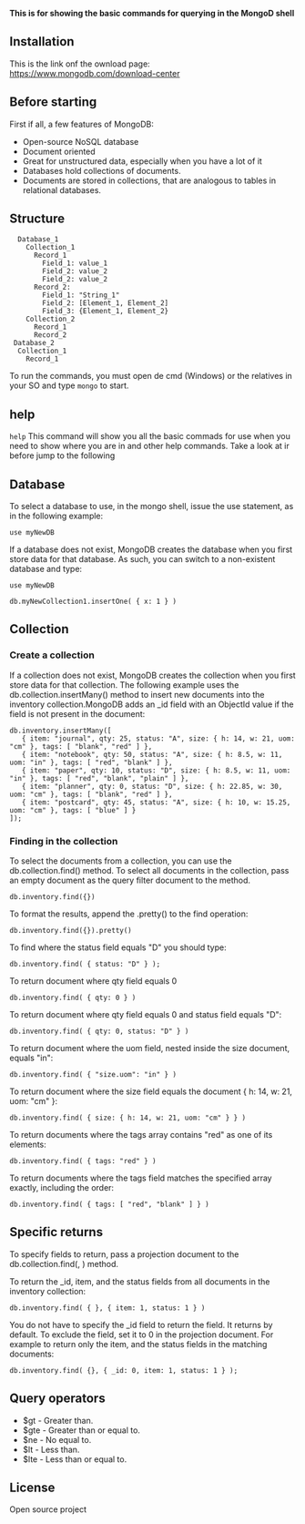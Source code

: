 **This is for showing the basic commands for querying in the MongoD shell**

## Installation 
This is the link onf the ownload page: https://www.mongodb.com/download-center

## Before starting
First if all, a few features of MongoDB:
  - Open-source NoSQL database
  - Document oriented
  - Great for unstructured data, especially when you have a lot of it
  - Databases hold collections of documents.
  - Documents are stored in collections, that are analogous to tables in relational databases. 
  
## Structure
```
  Database_1
    Collection_1
      Record_1
        Field_1: value_1
        Field_2: value_2
        Field_2: value_2
      Record_2:
        Field_1: "String_1"
        Field_2: [Element_1, Element_2]
        Field_3: {Element_1, Element_2}
    Collection_2
      Record_1
      Record_2
 Database_2
  Collection_1
    Record_1
```

To run the commands, you must open de cmd (Windows) or the relatives in your SO and type ```mongo``` to start.
  
 ## help
 ```help``` This command will show you all the basic commads for use when you need to show where you are in and other help commands. Take a look at ir before jump to the following

## Database
To select a database to use, in the mongo shell, issue the use <db> statement, as in the following example:
```
use myNewDB
```
  
If a database does not exist, MongoDB creates the database when you first store data for that database. As such, you can switch to a non-existent database and type:
```
use myNewDB
```
```
db.myNewCollection1.insertOne( { x: 1 } )
```


## Collection

### Create a collection
If a collection does not exist, MongoDB creates the collection when you first store data for that collection. The following example uses the db.collection.insertMany() method to insert new documents into the inventory collection.MongoDB adds an _id field with an ObjectId value if the field is not present in the document:

```
db.inventory.insertMany([
   { item: "journal", qty: 25, status: "A", size: { h: 14, w: 21, uom: "cm" }, tags: [ "blank", "red" ] },
   { item: "notebook", qty: 50, status: "A", size: { h: 8.5, w: 11, uom: "in" }, tags: [ "red", "blank" ] },
   { item: "paper", qty: 10, status: "D", size: { h: 8.5, w: 11, uom: "in" }, tags: [ "red", "blank", "plain" ] },
   { item: "planner", qty: 0, status: "D", size: { h: 22.85, w: 30, uom: "cm" }, tags: [ "blank", "red" ] },
   { item: "postcard", qty: 45, status: "A", size: { h: 10, w: 15.25, uom: "cm" }, tags: [ "blue" ] }
]);
```
### Finding in the collection
To select the documents from a collection, you can use the db.collection.find() method. To select all documents in the collection, pass an empty document as the query filter document to the method.
```
db.inventory.find({})
```

To format the results, append the .pretty() to the find operation:
```
db.inventory.find({}).pretty()
```

To find where the status field equals "D" you should type:
```
db.inventory.find( { status: "D" } );
```

To return document where qty field equals 0
```
db.inventory.find( { qty: 0 } )
```

To return document where qty field equals 0 and status field equals "D":
```
db.inventory.find( { qty: 0, status: "D" } )
```

To return document where the uom field, nested inside the size document, equals "in":
```
db.inventory.find( { "size.uom": "in" } )
```
To return document where the size field equals the document { h: 14, w: 21, uom: "cm" }:
```
db.inventory.find( { size: { h: 14, w: 21, uom: "cm" } } )
```

To return documents where the tags array contains "red" as one of its elements:
```
db.inventory.find( { tags: "red" } )
```

To return documents where the tags field matches the specified array exactly, including the order:
```
db.inventory.find( { tags: [ "red", "blank" ] } )
```
## Specific returns
To specify fields to return, pass a projection document to the db.collection.find(<query document>, <projection document>) method.

To return the _id, item, and the status fields from all documents in the inventory collection:
```
db.inventory.find( { }, { item: 1, status: 1 } )
```

You do not have to specify the _id field to return the field. It returns by default. To exclude the field, set it to 0 in the projection document. For example to return only the item, and the status fields in the matching documents:
```
db.inventory.find( {}, { _id: 0, item: 1, status: 1 } );
```
## Query operators

* $gt - Greater than.
* $gte - Greater than or equal to.
* $ne - No equal to.
* $lt - Less than.
* $lte - Less than or equal to.

## License
Open source project
